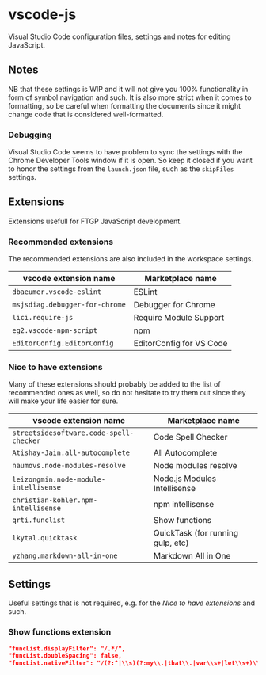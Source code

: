 # vscode-js

Visual Studio Code configuration files, settings and notes for editing JavaScript.

## Notes

NB that these settings is WIP and it will not give you 100% functionality in form of symbol navigation and such.
It is also more strict when it comes to formatting, so be careful when formatting the documents since it might change
code that is considered well-formatted.

### Debugging

Visual Studio Code seems to have problem to sync the settings with the Chrome Developer Tools window if it is open.
So keep it closed if you want to honor the settings from the `launch.json` file, such as the `skipFiles` settings.

## Extensions

Extensions usefull for FTGP JavaScript development.

### Recommended extensions

The recommended extensions are also included in the workspace settings.

| vscode extension name          | Marketplace name         |
| ------------------------------ | ------------------------ |
| `dbaeumer.vscode-eslint`       | ESLint                   |
| `msjsdiag.debugger-for-chrome` | Debugger for Chrome      |
| `lici.require-js`              | Require Module Support   |
| `eg2.vscode-npm-script`        | npm                      |
| `EditorConfig.EditorConfig`    | EditorConfig for VS Code |

### Nice to have extensions

Many of these extensions should probably be added to the list of recommended ones as well,
so do not hesitate to try them out since they will make your life easier for sure.

| vscode extension name                   | Marketplace name                  |
| --------------------------------------- | --------------------------------- |
| `streetsidesoftware.code-spell-checker` | Code Spell Checker                |
| `Atishay-Jain.all-autocomplete`         | All Autocomplete                  |
| `naumovs.node-modules-resolve`          | Node modules resolve              |
| `leizongmin.node-module-intellisense`   | Node.js Modules Intellisense      |
| `christian-kohler.npm-intellisense`     | npm intellisense                  |
| `qrti.funclist`                         | Show functions                    |
| `lkytal.quicktask`                      | QuickTask (for running gulp, etc) |
| `yzhang.markdown-all-in-one`            | Markdown All in One               |

## Settings

Useful settings that is not required, e.g. for the *Nice to have extensions* and such.

### Show functions extension

```json
"funcList.displayFilter": "/.*/",
"funcList.doubleSpacing": false,
"funcList.nativeFilter": "/(?:^|\\s)(?:my\\.|that\\.|var\\s+|let\\s+)\\w+(?:\\s*=\\s*\\S*|;\\S*)/mgi",
```